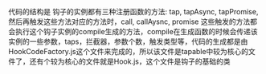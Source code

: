 代码的结构是 钩子的实例都有三种注册函数的方法: tap, tapAsync, tapPromise,
然后再触发这些方法对应的方法时，call, callAysnc, promise 这些触发的方法都会执行这个钩子实例的compile生成的方法，compile在生成函数的时候会传递该实例的一些参数，taps，拦截器，参数个数，触发类型等，代码的生成都是由HookCodeFactory.js这个文件来完成的，所以该文件是tapable中较为核心的文件了，还有个较为核心的文件就是Hook.js，这个文件是钩子的基础的类